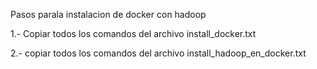 Pasos parala instalacion de docker con hadoop

1.- Copiar todos los comandos del archivo install_docker.txt

2.- copiar todos los comandos del archivo install_hadoop_en_docker.txt


